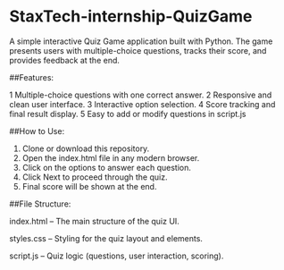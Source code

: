 # StaxTech-internship-QuizGame
A simple interactive Quiz Game application built with Python. The game presents users with multiple-choice questions, tracks their score, and provides feedback at the end.

##Features:

1 Multiple-choice questions with one correct answer. 
2 Responsive and clean user interface. 
3 Interactive option selection. 
4 Score tracking and final result display. 
5 Easy to add or modify questions in script.js

##How to Use:

1. Clone or download this repository.
2. Open the index.html file in any modern browser.
3. Click on the options to answer each question.
4. Click Next to proceed through the quiz.
5. Final score will be shown at the end.

##File Structure:

index.html – The main structure of the quiz UI. 

styles.css – Styling for the quiz layout and elements. 

script.js – Quiz logic (questions, user interaction, scoring). 
